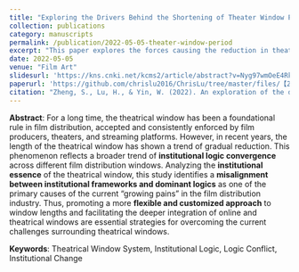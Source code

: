```yaml
---
title: "Exploring the Drivers Behind the Shortening of Theater Window Periods from an Institutional Logic Perspective"
collection: publications
category: manuscripts
permalink: /publication/2022-05-05-theater-window-period
excerpt: "This paper explores the forces causing the reduction in theater window periods, highlighting the impacts of institutional conflicts and market adaptation."
date: 2022-05-05
venue: "Film Art"
slidesurl: 'https://kns.cnki.net/kcms2/article/abstract?v=Nyg97wmOeE4RkjZV7-4JdIyhsQJQHs1eM3GwzM-xOdOyxxibCm8SJNn8R1GSFwtky68hh2xmXwOBTVqJLRBjkCWjoRApIZ9SLbLyRYtrekAVeMmb2jr8iIs3M5Tus_Z7wIvOfpziqbqClGXnhMaLnX7D2cTKqFOeyGhlLhuXn8uAS_OP07iOo0gYRANHqQRz&uniplatform=NZKPT&language=CHS'
paperurl: 'https://github.com/chrislu2016/ChrisLu/tree/master/files/【2022】【电影艺术】制度逻辑视角下院线窗口期缩短趋势的动因探究.pdf'
citation: "Zheng, S., Lu, H., & Yin, W. (2022). An exploration of the driving forces behind the shortening trend of window periods from institutional logic perspective. Film Art, (03), 155-160."
---
```


**Abstract**: For a long time, the theatrical window has been a foundational rule in film distribution, accepted and consistently enforced by film producers, theaters, and streaming platforms. However, in recent years, the length of the theatrical window has shown a trend of gradual reduction. This phenomenon reflects a broader trend of **institutional logic convergence** across different film distribution windows. Analyzing the **institutional essence** of the theatrical window, this study identifies a **misalignment between institutional frameworks and dominant logics** as one of the primary causes of the current “growing pains” in the film distribution industry. Thus, promoting a more **flexible and customized approach** to window lengths and facilitating the deeper integration of online and theatrical windows are essential strategies for overcoming the current challenges surrounding theatrical windows.

**Keywords**: Theatrical Window System, Institutional Logic, Logic Conflict, Institutional Change
